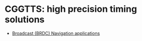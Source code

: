 CGGTTS: high precision timing solutions
=======================================

- [Broadcast (BRDC) Navigation applications](./BRDC)
